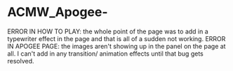 # ACMW_Apogee-
ERROR IN HOW TO PLAY: the whole point of the page was to add in a typewriter effect in the page and that is all of a sudden not working. 
ERROR IN APOGEE PAGE: the images aren't showing up in the panel on the page at all. I can't add in any transition/ animation effects until that bug gets resolved. 
